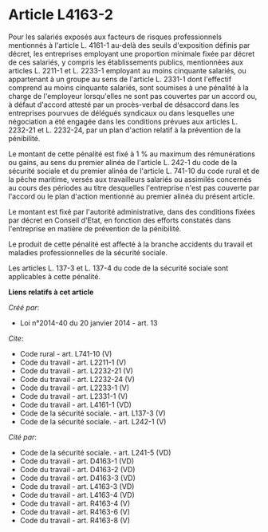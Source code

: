 # Article L4163-2

Pour les salariés exposés aux facteurs de risques professionnels mentionnés à l'article L. 4161-1 au-delà des seuils
d'exposition définis par décret, les entreprises employant une proportion minimale fixée par décret de ces salariés, y
compris les établissements publics, mentionnées aux articles L. 2211-1 et L. 2233-1 employant au moins cinquante salariés, ou
appartenant à un groupe au sens de l'article L. 2331-1 dont l'effectif comprend au moins cinquante salariés, sont soumises à
une pénalité à la charge de l'employeur lorsqu'elles ne sont pas couvertes par un accord ou, à défaut d'accord attesté par un
procès-verbal de désaccord dans les entreprises pourvues de délégués syndicaux ou dans lesquelles une négociation a été
engagée dans les conditions prévues aux articles L. 2232-21 et L. 2232-24, par un plan d'action relatif à la prévention de la
pénibilité. 

Le montant de cette pénalité est fixé à 1 % au maximum des rémunérations ou gains, au sens du premier alinéa de l'article L.
242-1 du code de la sécurité sociale et du premier alinéa de l'article L. 741-10 du code rural et de la pêche maritime,
versés aux travailleurs salariés ou assimilés concernés au cours des périodes au titre desquelles l'entreprise n'est pas
couverte par l'accord ou le plan d'action mentionné au premier alinéa du présent article. 

Le montant est fixé par l'autorité administrative, dans des conditions fixées par décret en Conseil d'Etat, en fonction des
efforts constatés dans l'entreprise en matière de prévention de la pénibilité. 

Le produit de cette pénalité est affecté à la branche accidents du travail et maladies professionnelles de la sécurité
sociale. 

Les articles L. 137-3 et L. 137-4 du code de la sécurité sociale sont applicables à cette pénalité.

**Liens relatifs à cet article**

_Créé par_:

  - Loi n°2014-40 du 20 janvier 2014 - art. 13

_Cite_:

  - Code rural - art. L741-10 (V)
  - Code du travail - art. L2211-1 (V)
  - Code du travail - art. L2232-21 (V)
  - Code du travail - art. L2232-24 (V)
  - Code du travail - art. L2233-1 (V)
  - Code du travail - art. L2331-1 (V)
  - Code du travail - art. L4161-1 (VD)
  - Code de la sécurité sociale. - art. L137-3 (V)
  - Code de la sécurité sociale. - art. L242-1 (V)

_Cité par_:

  - Code de la sécurité sociale. - art. L241-5 (VD)
  - Code du travail - art. D4163-1 (VD)
  - Code du travail - art. D4163-2 (VD)
  - Code du travail - art. D4163-3 (VD)
  - Code du travail - art. L4163-3 (VD)
  - Code du travail - art. L4163-4 (VD)
  - Code du travail - art. R4163-4 (V)
  - Code du travail - art. R4163-6 (V)
  - Code du travail - art. R4163-8 (V)
